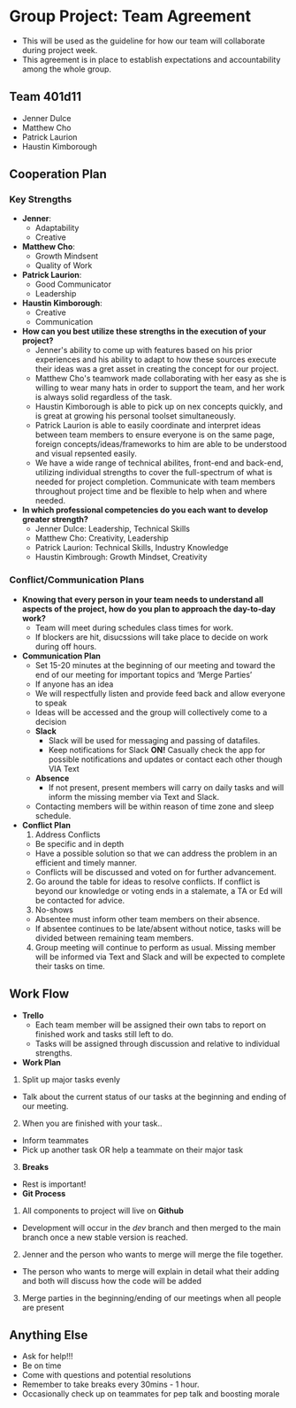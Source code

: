 # Group Project: Team Agreement
+ This will be used as the guideline for how our team will collaborate during project week.
+ This agreement is in place to establish expectations and accountability among the whole group.
## Team 401d11
+ Jenner Dulce
+ Matthew Cho
+ Patrick Laurion
+ Haustin Kimborough
## Cooperation Plan
### Key Strengths
+ **Jenner**:
  + Adaptability
  + Creative
+ **Matthew Cho**:
  + Growth Mindsent
  + Quality of Work
+ **Patrick Laurion**:
  + Good Communicator
  + Leadership
+ **Haustin Kimborough**:
  + Creative
  + Communication
+ **How can you best utilize these strengths in the execution of your project?**
  + Jenner's ability to come up with features based on his prior experiences and his ability to adapt to how these sources execute their ideas was a gret asset in creating the concept for our project.
  + Matthew Cho's teamwork made collaborating with her easy as she is willing to wear many hats in order to support the team, and her work is always solid regardless of the task.
  + Haustin Kimborough is able to pick up on nex concepts quickly, and is great at growing his personal toolset simultaneously.
  + Patrick Laurion is able to easily coordinate and interpret ideas between team members to ensure everyone is on the same page, foreign concepts/ideas/frameworks to him are able to be understood and visual repsented easily.
  + We have a wide range of technical abilites, front-end and back-end, utilizing individual strengths to cover the full-spectrum of what is needed for project completion. Communicate with team members throughout project time and be flexible to help when and where needed.
+ **In which professional competencies do you each want to develop greater strength?**
  + Jenner Dulce: Leadership, Technical Skills
  + Matthew Cho: Creativity, Leadership
  + Patrick Laurion: Technical Skills, Industry Knowledge
  + Haustin Kimbrough: Growth Mindset, Creativity
### Conflict/Communication Plans
+ **Knowing that every person in your team needs to understand all aspects of the project, how do you plan to approach the day-to-day work?**
  + Team will meet during schedules class times for work.
  + If blockers are hit, disucssions will take place to decide on work during off hours.
+ **Communication Plan**
  + Set 15-20 minutes at the beginning of our meeting and toward the end of our meeting for important topics and ‘Merge Parties’
  + If anyone has an idea
  + We will respectfully listen and provide feed back and allow everyone to speak
  + Ideas will be accessed and the group will collectively come to a decision
  + **Slack**
    + Slack will be used for messaging and passing of datafiles.
    + Keep notifications for Slack **ON!** Casually check the app for possible notifications and updates or contact each other though VIA Text
  + **Absence**
    + If not present, present members will carry on daily tasks and will inform the missing member via Text and Slack.
  + Contacting members will be within reason of time zone and sleep schedule.
+ **Conflict Plan**
  1. Address Conflicts
    + Be specific and in depth
    + Have a possible solution so that we can address the problem in an efficient and timely manner.
    + Conflicts will be discussed and voted on for further advancement.
  2. Go around the table for ideas to resolve conflicts. If conflict is beyond our knowledge or voting ends in a stalemate, a TA or Ed will be contacted for advice.
  3. No-shows
    + Absentee must inform other team members on their absence.
    + If absentee continues to be late/absent without notice, tasks will be divided between remaining team members.
  4. Group meeting will continue to perform as usual. Missing member will be informed via Text and Slack and will be expected to complete their tasks on time.
## **Work Flow**
+ **Trello**
  + Each team member will be assigned their own tabs to report on finished work and tasks still left to do.
  + Tasks will be assigned through discussion and relative to individual strengths.
+ **Work Plan**
1. Split up major tasks evenly
  + Talk about the current status of our tasks at the beginning and ending of our meeting.
2. When you are finished with your task..
  + Inform teammates
  + Pick up another task OR help a teammate on their major task
3. **Breaks**
  + Rest is important!
+ **Git Process**
1. All components to project will live on **Github**
  + Development will occur in the *dev* branch and then merged to the main branch once a new stable version is reached.
2. Jenner and the person who wants to merge will merge the file together.
  + The person who wants to merge will explain in detail what their adding and both will discuss how the code will be added
3. Merge parties in the beginning/ending of our meetings when all people are present
## **Anything Else**
+ Ask for help!!!
+ Be on time
+ Come with questions and potential resolutions
+ Remember to take breaks every 30mins - 1 hour.
+ Occasionally check up on teammates for pep talk and boosting morale
